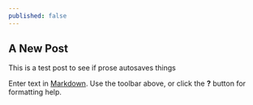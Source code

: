 ```yaml
---
published: false
---
```


## A New Post
This is a test post to see if prose autosaves things



Enter text in [Markdown](http://daringfireball.net/projects/markdown/). Use the toolbar above, or click the **?** button for formatting help.
